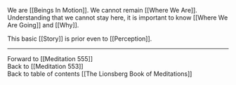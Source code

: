 We are [[Beings In Motion]]. We cannot remain [[Where We Are]]. Understanding that we cannot stay here, it is important to know [[Where We Are Going]] and [[Why]]. 

This basic [[Story]] is prior even to [[Perception]]. 

___

Forward to [[Meditation 555]]  
Back to [[Meditation 553]]  
Back to table of contents [[The Lionsberg Book of Meditations]]  